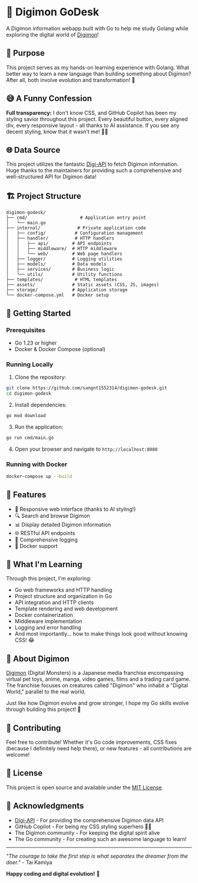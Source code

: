 # 🦕 Digimon GoDesk

A Digimon information webapp built with Go to help me study Golang while exploring the digital world of [Digimon](https://en.wikipedia.org/wiki/Digimon)! 

## 🎯 Purpose

This project serves as my hands-on learning experience with Golang. What better way to learn a new language than building something about Digimon? After all, both involve evolution and transformation! 🚀

## 😅 A Funny Confession

**Full transparency:** I don't know CSS, and GitHub Copilot has been my styling savior throughout this project. Every beautiful button, every aligned div, every responsive layout - all thanks to AI assistance. If you see any decent styling, know that it wasn't me! 🎨✨

## 🌐 Data Source

This project utilizes the fantastic [Digi-API](https://digi-api.com/) to fetch Digimon information. Huge thanks to the maintainers for providing such a comprehensive and well-structured API for Digimon data!

## 🏗️ Project Structure

```
digimon-godesk/
├── cmd/                    # Application entry point
│   └── main.go
├── internal/              # Private application code
│   ├── config/           # Configuration management
│   ├── handler/          # HTTP handlers
│   │   ├── api/         # API endpoints
│   │   ├── middleware/  # HTTP middleware
│   │   └── web/         # Web page handlers
│   ├── logger/          # Logging utilities
│   ├── models/          # Data models
│   ├── services/        # Business logic
│   └── utils/           # Utility functions
├── templates/            # HTML templates
├── assets/              # Static assets (CSS, JS, images)
├── storage/             # Application storage
└── docker-compose.yml   # Docker setup
```

## 🚀 Getting Started

### Prerequisites

- Go 1.23 or higher
- Docker & Docker Compose (optional)

### Running Locally

1. Clone the repository:
```bash
git clone https://github.com/sangnt1552314/digimon-godesk.git
cd digimon-godesk
```

2. Install dependencies:
```bash
go mod download
```

3. Run the application:
```bash
go run cmd/main.go
```

4. Open your browser and navigate to `http://localhost:8080`

### Running with Docker

```bash
docker-compose up --build
```

## 🔧 Features

- 📱 Responsive web interface (thanks to AI styling!)
- 🔍 Search and browse Digimon
- 📊 Display detailed Digimon information
- 🌐 RESTful API endpoints
- 📝 Comprehensive logging
- 🐳 Docker support

## 🧠 What I'm Learning

Through this project, I'm exploring:

- Go web frameworks and HTTP handling
- Project structure and organization in Go
- API integration and HTTP clients
- Template rendering and web development
- Docker containerization
- Middleware implementation
- Logging and error handling
- And most importantly... how to make things look good without knowing CSS! 😂

## 🦖 About Digimon

[Digimon](https://en.wikipedia.org/wiki/Digimon) (Digital Monsters) is a Japanese media franchise encompassing virtual pet toys, anime, manga, video games, films and a trading card game. The franchise focuses on creatures called "Digimon" who inhabit a "Digital World," parallel to the real world.

Just like how Digimon evolve and grow stronger, I hope my Go skills evolve through building this project! 💪

## 🤝 Contributing

Feel free to contribute! Whether it's Go code improvements, CSS fixes (because I definitely need help there), or new features - all contributions are welcome!

## 📄 License

This project is open source and available under the [MIT License](LICENSE).

## 🙏 Acknowledgments

- [Digi-API](https://digi-api.com/) - For providing the comprehensive Digimon data API
- GitHub Copilot - For being my CSS styling superhero 🦸‍♂️
- The Digimon community - For keeping the digital spirit alive
- The Go community - For creating such an awesome language to learn!

---

*"The courage to take the first step is what separates the dreamer from the doer."* - Tai Kamiya

**Happy coding and digital evolution!** 🌟
